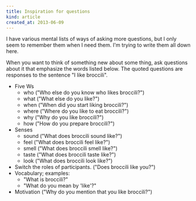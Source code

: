 ```yaml
---
title: Inspiration for questions
kind: article
created_at: 2013-06-09
---
```


I have various mental lists of ways of asking more questions, but I only seem
to remember them when I need them. I'm trying to write them all down here.

When you want to think of something new about some thing, ask questions about
it that emphasize the words listed below. The quoted questions are responses
to the sentence "I like broccili".

* Five Ws
  * who ("Who else do you know who likes broccili?")
  * what ("What else do you like?")
  * when ("When did you start liking broccili?")
  * where ("Where do you like to eat broccili?")
  * why ("Why do you like broccili?")
  * how ("How do you prepare broccili?")
* Senses
  * sound ("What does broccili sound like?")
  * feel ("What does broccili feel like?")
  * smell ("What does broccili smell like?")
  * taste ("What does broccili taste like?")
  * look ("What does broccili look like?")
* Switch the roles of participants. ("Does broccili like you?")
* Vocabulary; examples:
  * "What is broccili?"
  * "What do you mean by 'like'?"
* Motivation ("Why do you mention that you like broccili?")
